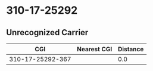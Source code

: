 # 310-17-25292
## Unrecognized Carrier


| CGI | Nearest CGI | Distance |
|-----|-------------|----------|
| 310-17-25292-367 |  | 0.0 |
